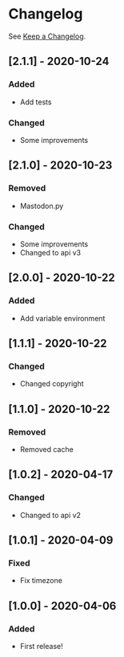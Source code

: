 # Changelog

See [Keep a Changelog](http://keepachangelog.com/).

## [2.1.1] - 2020-10-24
### Added
- Add tests

### Changed
- Some improvements

## [2.1.0] - 2020-10-23
### Removed
- Mastodon.py

### Changed
- Some improvements
- Changed to api v3

## [2.0.0] - 2020-10-22
### Added
- Add variable environment

## [1.1.1] - 2020-10-22
### Changed
- Changed copyright 

## [1.1.0] - 2020-10-22
### Removed
- Removed cache

## [1.0.2] - 2020-04-17
### Changed
- Changed to api v2

## [1.0.1] - 2020-04-09
### Fixed 
- Fix timezone

## [1.0.0] - 2020-04-06
### Added
- First release!
